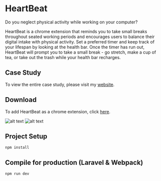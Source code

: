# HeartBeat

Do you neglect physical activity while working on your computer?

HeartBeat is a chrome extension that reminds you to take small breaks throughout seated working periods and encourages users to balance their digital intake with physical activity. Set a preferred timer and keep track of your lifespan by looking at the health bar. Once the timer has run out, HeartBeat will prompt you to take a small break - go stretch, make a cup of tea, or take out the trash while your health bar recharges.

## Case Study

To view the entire case study, please visit my [website](#).

## Download

To add HeartBeat as a chrome extension, click [here](#).

![alt text](https://cdn.glitch.com/b4cd9c5e-4515-4298-ac12-97fd727eaf29%2F210505_Screen_Shot_3.png?v=1620239663857)
![alt text](https://cdn.glitch.com/b4cd9c5e-4515-4298-ac12-97fd727eaf29%2F210505_Screen_Shot_4.png?v=1620239666067)

## Project Setup

```
npm install
```

## Compile for production (Laravel & Webpack)

```
npm run dev
```
